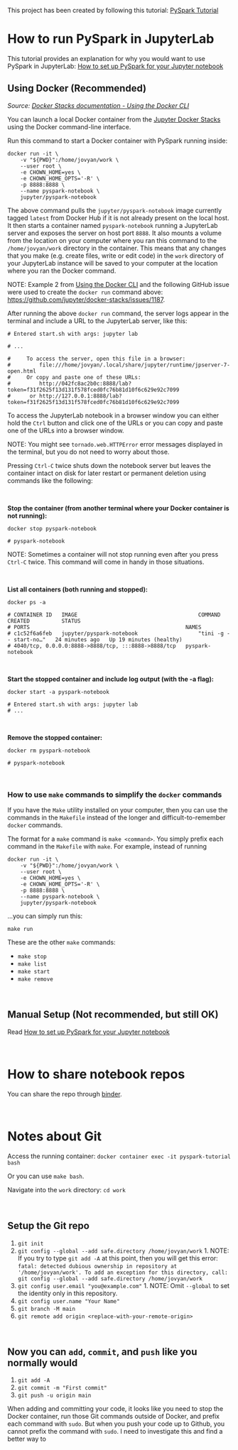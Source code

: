 This project has been created by following this tutorial: [PySpark Tutorial](https://www.youtube.com/watch?v=_C8kWso4ne4)

# How to run PySpark in JupyterLab

This tutorial provides an explanation for why you would want to use PySpark in JupyterLab: [How to set up PySpark for your Jupyter notebook](https://opensource.com/article/18/11/pyspark-jupyter-notebook)

## Using Docker (Recommended)

*Source: [Docker Stacks documentation - Using the Docker CLI](https://jupyter-docker-stacks.readthedocs.io/en/latest/using/running.html#using-the-docker-cli)*

You can launch a local Docker container from the [Jupyter Docker Stacks](https://github.com/jupyter/docker-stacks) using the Docker command-line interface.

Run this command to start a Docker container with PySpark running inside:

```
docker run -it \
    -v "${PWD}":/home/jovyan/work \
    --user root \
    -e CHOWN_HOME=yes \
    -e CHOWN_HOME_OPTS='-R' \
    -p 8888:8888 \
    --name pyspark-notebook \
    jupyter/pyspark-notebook
```

The above command pulls the `jupyter/pyspark-notebook` image currently tagged `latest` from Docker Hub if it is not already present on the local host. It then starts a container named `pyspark-notebook` running a JupyterLab server and exposes the server on host port `8888`. It also mounts a volume from the location on your computer where you ran this command to the `/home/jovyan/work` directory in the container. This means that any changes that you make (e.g. create files, write or edit code) in the `work` directory of your JupyterLab instance will be saved to your computer at the location where you ran the Docker command.

NOTE: Example 2 from [Using the Docker CLI](https://jupyter-docker-stacks.readthedocs.io/en/latest/using/running.html#using-the-docker-cli) and the following GitHub issue were used to create the `docker run` command above: https://github.com/jupyter/docker-stacks/issues/1187.

After running the above `docker run` command, the server logs appear in the terminal and include a URL to the JupyterLab server, like this:

```
# Entered start.sh with args: jupyter lab

# ...

#     To access the server, open this file in a browser:
#         file:///home/jovyan/.local/share/jupyter/runtime/jpserver-7-open.html
#     Or copy and paste one of these URLs:
#         http://042fc8ac2b0c:8888/lab?token=f31f2625f13d131f578fced0fc76b81d10f6c629e92c7099
#      or http://127.0.0.1:8888/lab?token=f31f2625f13d131f578fced0fc76b81d10f6c629e92c7099
```

To access the JupyterLab notebook in a browser window you can either hold the `Ctrl` button and click one of the URLs or you can copy and paste one of the URLs into a browser window.

NOTE: You might see `tornado.web.HTTPError` error messages displayed in the terminal, but you do not need to worry about those.

Pressing `Ctrl-C` twice shuts down the notebook server but leaves the container intact on disk for later restart or permanent deletion using commands like the following:

<br>

**Stop the container (from another terminal where your Docker container is not running):**
```
docker stop pyspark-notebook

# pyspark-notebook
```

NOTE: Sometimes a container will not stop running even after you press `Ctrl-C` twice. This command will come in handy in those situations.

<br>

**List all containers (both running and stopped):**
```
docker ps -a

# CONTAINER ID   IMAGE                                      COMMAND                  CREATED          STATUS                      
# PORTS                                                 NAMES
# c1c52f6a6feb   jupyter/pyspark-notebook                   "tini -g -- start-no…"   24 minutes ago   Up 19 minutes (healthy)     
# 4040/tcp, 0.0.0.0:8888->8888/tcp, :::8888->8888/tcp   pyspark-notebook
```

<br>

**Start the stopped container and include log output (with the -a flag):**
```
docker start -a pyspark-notebook

# Entered start.sh with args: jupyter lab
# ...
```

<br>

**Remove the stopped container:**
```
docker rm pyspark-notebook

# pyspark-notebook
```

<br>

### How to use `make` commands to simplify the `docker` commands

If you have the `Make` utility installed on your computer, then you can use the commands in the `Makefile` instead of the longer and difficult-to-remember `docker` commands.

The format for a `make` command is `make <command>`. You simply prefix each command in the `Makefile` with `make`. For example, instead of running 

```
docker run -it \
    -v "${PWD}":/home/jovyan/work \
    --user root \
    -e CHOWN_HOME=yes \
    -e CHOWN_HOME_OPTS='-R' \
    -p 8888:8888 \
    --name pyspark-notebook \
    jupyter/pyspark-notebook
```

...you can simply run this:

```
make run
```

These are the other `make` commands:

* `make stop`
* `make list`
* `make start`
* `make remove`

<br>

## Manual Setup (Not recommended, but still OK)

Read [How to set up PySpark for your Jupyter notebook](https://opensource.com/article/18/11/pyspark-jupyter-notebook)

<br>

# How to share notebook repos

You can share the repo through [binder](https://mybinder.org/).

<br>

# Notes about Git

Access the running container: `docker container exec -it pyspark-tutorial bash`

Or you can use `make bash`.

Navigate into the `work` directory: `cd work`

<br>

## Setup the Git repo

1. `git init`
2. `git config --global --add safe.directory /home/jovyan/work`
        1. NOTE: If you try to type `git add -A` at this point, then you will get this error: `fatal: detected dubious ownership in repository at '/home/jovyan/work'. To add an exception for this directory, call: git config --global --add safe.directory /home/jovyan/work`
3. `git config user.email "you@example.com"`
        1. NOTE: Omit `--global` to set the identity only in this repository.
4. `git config user.name "Your Name"`
5. `git branch -M main`
6. `git remote add origin <replace-with-your-remote-origin>`

<br>

## Now you can `add`, `commit`, and `push` like you normally would

1. `git add -A`
2. `git commit -m "First commit"`
3. `git push -u origin main`


When adding and committing your code, it looks like you need to stop the Docker container, run those Git commands outside of Docker, and prefix each command with `sudo`. But when you push your code up to Github, you cannot prefix the command with `sudo`. I need to investigate this and find a better way to 